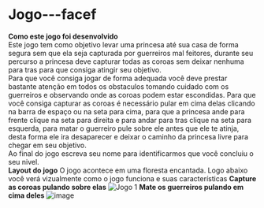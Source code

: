# Jogo---facef
**Como este jogo foi desenvolvido** <br>
Este jogo tem como objetivo levar uma princesa até sua casa de forma segura sem que ela seja capturada por guerreiros mal feitores, durante seu percurso a princesa deve capturar todas as coroas sem deixar nenhuma para tras para que consiga atingir seu objetivo.<br>
Para que você consiga jogar de forma adequada você deve prestar bastante atenção em todos os obstaculos tomando cuidado com os guerreiros e observando onde as coroas podem estar escondidas. Para que você consiga capturar as coroas é necessário pular em cima delas clicando na barra de espaço ou na seta para cima, para que a princesa ande para frente clique na seta para direita e para andar para tras clique na seta para esquerda, para matar o guerreiro pule sobre ele antes que ele te atinja, desta forma ele ira desaparecer e deixar o caminho da princesa livre para chegar em seu objetivo.<br>
Ao final do jogo escreva seu nome para identificarmos que você concluiu o seu nivel.<br>
**Layout do jogo**
O jogo acontece em uma floresta encantada. Logo abaixo você verá vizualmente como o jogo funciona e suas características
**Capture as coroas pulando sobre elas**
![Jogo 1](https://github.com/Duda-dorigan/Jogo---facef/assets/162384155/24eede20-0976-4b86-ae24-fddefa574d5a)
**Mate os guerreiros pulando em cima deles**
![image](https://github.com/Duda-dorigan/Jogo---facef/assets/162384155/fc994227-315b-45aa-9db6-cd898dc90a9b)

